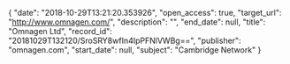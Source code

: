 {
  "date": "2018-10-29T13:21:20.353926", 
  "open_access": true, 
  "target_url": "http://www.omnagen.com/", 
  "description": "", 
  "end_date": null, 
  "title": "Omnagen Ltd", 
  "record_id": "20181029T132120/SroSRY8wfIn4IpPFNlVWBg==", 
  "publisher": "omnagen.com", 
  "start_date": null, 
  "subject": "Cambridge Network"
}

